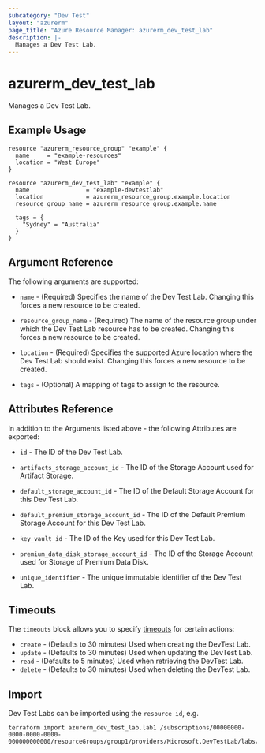 ```yaml
---
subcategory: "Dev Test"
layout: "azurerm"
page_title: "Azure Resource Manager: azurerm_dev_test_lab"
description: |-
  Manages a Dev Test Lab.
---
```


# azurerm_dev_test_lab

Manages a Dev Test Lab.

## Example Usage

```hcl
resource "azurerm_resource_group" "example" {
  name     = "example-resources"
  location = "West Europe"
}

resource "azurerm_dev_test_lab" "example" {
  name                = "example-devtestlab"
  location            = azurerm_resource_group.example.location
  resource_group_name = azurerm_resource_group.example.name

  tags = {
    "Sydney" = "Australia"
  }
}
```

## Argument Reference

The following arguments are supported:

* `name` - (Required) Specifies the name of the Dev Test Lab. Changing this forces a new resource to be created.

* `resource_group_name` - (Required) The name of the resource group under which the Dev Test Lab resource has to be created. Changing this forces a new resource to be created.

* `location` - (Required) Specifies the supported Azure location where the Dev Test Lab should exist. Changing this forces a new resource to be created.

* `tags` - (Optional) A mapping of tags to assign to the resource.

## Attributes Reference

In addition to the Arguments listed above - the following Attributes are exported:

* `id` - The ID of the Dev Test Lab.

* `artifacts_storage_account_id` - The ID of the Storage Account used for Artifact Storage.

* `default_storage_account_id` - The ID of the Default Storage Account for this Dev Test Lab.

* `default_premium_storage_account_id` - The ID of the Default Premium Storage Account for this Dev Test Lab.

* `key_vault_id` - The ID of the Key used for this Dev Test Lab.

* `premium_data_disk_storage_account_id` - The ID of the Storage Account used for Storage of Premium Data Disk.

* `unique_identifier` - The unique immutable identifier of the Dev Test Lab.

## Timeouts

The `timeouts` block allows you to specify [timeouts](https://www.terraform.io/language/resources/syntax#operation-timeouts) for certain actions:

* `create` - (Defaults to 30 minutes) Used when creating the DevTest Lab.
* `update` - (Defaults to 30 minutes) Used when updating the DevTest Lab.
* `read` - (Defaults to 5 minutes) Used when retrieving the DevTest Lab.
* `delete` - (Defaults to 30 minutes) Used when deleting the DevTest Lab.

## Import

Dev Test Labs can be imported using the `resource id`, e.g.

```shell
terraform import azurerm_dev_test_lab.lab1 /subscriptions/00000000-0000-0000-0000-000000000000/resourceGroups/group1/providers/Microsoft.DevTestLab/labs/lab1
```
